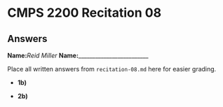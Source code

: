 # CMPS 2200 Recitation 08

## Answers

**Name:**_Reid Miller_
**Name:**_________________________


Place all written answers from `recitation-08.md` here for easier grading.



- **1b)**



- **2b)**


